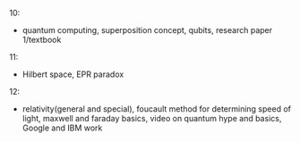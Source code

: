 10:
- quantum computing, superposition concept, qubits, research paper 1/textbook

11:
- Hilbert space, EPR paradox

12:
- relativity(general and special), foucault method for determining speed of light, maxwell and faraday basics, video on quantum hype and basics, Google and IBM work

